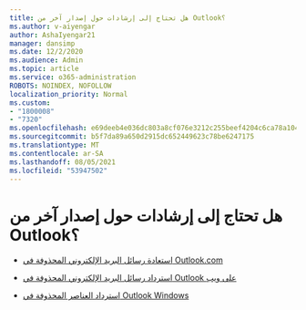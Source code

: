 ```yaml
---
title: هل تحتاج إلى إرشادات حول إصدار آخر من Outlook؟
ms.author: v-aiyengar
author: AshaIyengar21
manager: dansimp
ms.date: 12/2/2020
ms.audience: Admin
ms.topic: article
ms.service: o365-administration
ROBOTS: NOINDEX, NOFOLLOW
localization_priority: Normal
ms.custom:
- "1800008"
- "7320"
ms.openlocfilehash: e69deeb4e036dc803a8cf076e3212c255beef4204c6ca78a104750332b5d3a71
ms.sourcegitcommit: b5f7da89a650d2915dc652449623c78be6247175
ms.translationtype: MT
ms.contentlocale: ar-SA
ms.lasthandoff: 08/05/2021
ms.locfileid: "53947502"
---
```

# <a name="do-you-need-instructions-for-another-version-of-outlook"></a>هل تحتاج إلى إرشادات حول إصدار آخر من Outlook؟

- [استعادة رسائل البريد الإلكتروني المحذوفة في Outlook.com](https://support.microsoft.com/office/restore-deleted-email-messages-in-outlook-com-cf06ab1b-ae0b-418c-a4d9-4e895f83ed50)

- [استرداد رسائل البريد الإلكتروني المحذوفة في Outlook على ويب](https://support.microsoft.com/office/recover-deleted-email-messages-in-outlook-on-the-web-a8ca78ac-4721-4066-95dd-571842e9fb11)

- [استرداد العناصر المحذوفة في Outlook Windows](https://support.microsoft.com/office/recover-deleted-items-in-outlook-for-windows-49e81f3c-c8f4-4426-a0b9-c0fd751d48ce)